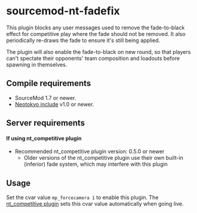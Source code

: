 # sourcemod-nt-fadefix

This plugin blocks any user messages used to remove the fade-to-black effect for competitive play where the fade should not be removed.
It also periodically re-draws the fade to ensure it's still being applied.

The plugin will also enable the fade-to-black on new round, so that players can't spectate their opponents' team composition and loadouts
before spawning in themselves.

## Compile requirements
* SourceMod 1.7 or newer.
* [Neotokyo include](https://github.com/softashell/sourcemod-nt-include) v1.0 or newer.

## Server requirements
#### If using nt_competitive plugin
* Recommended nt_competitive plugin version: 0.5.0 or newer
  * Older versions of the nt_competitive plugin use their own built-in (inferior) fade system, which may interfere with this plugin

## Usage
Set the cvar value `mp_forcecamera 1` to enable this plugin. The [nt_competitive plugin](https://github.com/Rainyan/sourcemod-nt-competitive) sets this cvar value automatically when going live.
